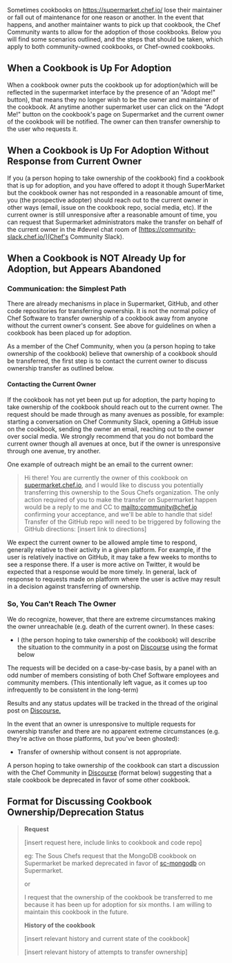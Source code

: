 Sometimes cookbooks on <https://supermarket.chef.io/> lose their maintainer or fall out of maintenance for one reason or another. In the event that happens, and another maintainer wants to pick up that cookbook, the Chef Community wants to allow for the adoption of those cookbooks. Below you will find some scenarios outlined, and the steps that should be taken, which apply to both community-owned cookbooks, or Chef-owned cookbooks. 

When a Cookbook is Up For Adoption
----------------------------------

When a cookbook owner puts the cookbook up for adoption(which will be reflected in the supermarket interface by the presence of an "Adopt me!" button), that means they no longer wish to be the owner and maintainer of the cookbook. At anytime another supermarket user can click on the "Adopt Me!" button on the cookbook's page on Supermarket and the current owner of the cookbook will be notified. The owner can then transfer ownership to the user who requests it.

When a Cookbook is Up For Adoption Without Response from Current Owner
----------------------------------------------------------------------

If you (a person hoping to take ownership of the cookbook) find a cookbook that is up for adoption, and you have offered to adopt it though SuperMarket but the cookbook owner has not responded in a reasonable amount of time, you (the prospective adopter) should reach out to the current owner in other ways (email, issue on the cookbook repo, social media, etc). If the current owner is still unresponsive after a reasonable amount of time, you can request that Supermarket administrators make the transfer on behalf of the current owner in the #devrel chat room of [https://community-slack.chef.io/](Chef's Community Slack).

When a Cookbook is NOT Already Up for Adoption, but Appears Abandoned
---------------------------------------------------------------------

### Communication: the Simplest Path

There are already mechanisms in place in Supermarket, GitHub, and other code repositories for transferring ownership. It is not the normal policy of Chef Software to transfer ownership of a cookbook away from anyone without the current owner's consent. See above for guidelines on when a cookbook has been placed up for adoption.

As a member of the Chef Community, when you (a person hoping to take ownership of the cookbook) believe that ownership of a cookbook should be transferred, the first step is to contact the current owner to discuss ownership transfer as outlined below.

#### Contacting the Current Owner

If the cookbook has not yet been put up for adoption, the party hoping to take ownership of the cookbook should reach out to the current owner. The request should be made through as many avenues as possible, for example: starting a conversation on Chef Community Slack, opening a GitHub issue on the cookbook, sending the owner an email, reaching out to the owner over social media. We strongly recommend that you do not bombard the current owner though all avenues at once, but if the owner is unresponsive through one avenue, try another.

One example of outreach might be an email to the current owner:

> Hi there! You are currently the owner of this cookbook on [supermarket.chef.io](http://supermarket.chef.io), and I would like to discuss you potentially transferring this ownership to the Sous Chefs organization. The only action required of you to make the transfer on Supermarket happen would be a reply to me and CC to [mailto:community@chef.io](community@chef.io) confirming your acceptance, and we'll be able to handle that side! Transfer of the GitHub repo will need to be triggered by following the GitHub directions: [insert link to directions]

We expect the current owner to be allowed ample time to respond, generally relative to their activity in a given platform. For example, if the user is relatively inactive on GitHub, it may take a few weeks to months to see a response there. If a user is more active on Twitter, it would be expected that a response would be more timely. In general, lack of response to requests made on platform where the user is active may result in a decision against transferring of ownership.

### So, You Can't Reach The Owner

We do recognize, however, that there are extreme circumstances making the owner unreachable (e.g. death of the current owner). In these cases:

-   I (the person hoping to take ownership of the cookbook) will describe the situation to the community in a post on [Discourse](https://discourse.chef.io/c/Supermarket-cookbook-transfer-requests/15) using the format below

The requests will be decided on a case-by-case basis, by a panel with an odd number of members consisting of both Chef Software employees and community members. (This intentionally left vague, as it comes up too infrequently to be consistent in the long-term)

Results and any status updates will be tracked in the thread of the original post on [Discourse.](https://discourse.chef.io/c/Supermarket-cookbook-transfer-requests/15)

In the event that an owner is unresponsive to multiple requests for ownership transfer and there are no apparent extreme circumstances (e.g. they're active on those platforms, but you've been ghosted):

-   Transfer of ownership without consent is not appropriate.

A person hoping to take ownership of the cookbook can start a discussion with the Chef Community in [Discourse](https://discourse.chef.io/c/Supermarket-cookbook-transfer-requests/15) (format below) suggesting that a stale cookbook be deprecated in favor of some other cookbook.

Format for Discussing Cookbook Ownership/Deprecation Status
-----------------------------------------------------------

> **Request**
>
> [insert request here, include links to cookbook and code repo]
>
> eg: The Sous Chefs request that the MongoDB cookbook on Supermarket be marked deprecated in favor of [sc-mongodb](https://github.com/sous-chefs/mongodb) on Supermarket.
>
> or
>
> I request that the ownership of the cookbook be transferred to me because it has been up for adoption for six months. I am willing to maintain this cookbook in the future.
>
> **History of the cookbook**
>
> [insert relevant history and current state of the cookbook]
>
> [insert relevant history of attempts to transfer ownership]
